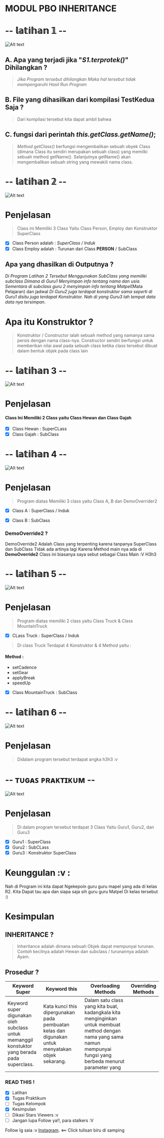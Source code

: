 # MODUL PBO INHERITANCE

# -- 𝕝𝕒𝕥𝕚𝕙𝕒𝕟 𝟙 --
![Alt text](https://github.com/Syihabuddinsanni/Tugas_PBO3/blob/master/SS%20HASIL%20RUN%20PROGRAM/L1.PNG)
## A. Apa yang terjadi jika "_S1.terprotek()_" Dihilangkan ?
> _Jika Program tersebut dihilangkan Maka hal tersebut tidak mempengaruhi
Hasil Run Program_
## B. File yang dihasilkan dari kompilasi TestKedua Saja ?
> Dari kompilasi tersebut kita dapat ambil bahwa
## C. fungsi dari perintah _this.getClass.getName()_;
>  _Method getClass()_ berfungsi mengembalikan sebuah obyek Class (dimana Class itu sendiri merupakan sebuah class) yang memilki sebuah method getName(). Selanjutnya getName() akan mengembalikan sebuah string yang mewakili nama class.


# -- 𝕝𝕒𝕥𝕚𝕙𝕒𝕟  𝟚 --
![Alt text](https://github.com/Syihabuddinsanni/Tugas_PBO3/blob/master/SS%20HASIL%20RUN%20PROGRAM/L2.PNG)
# Penjelasan
> Class ini Memiliki 3 Class Yaitu Class Person, Employ dan Konstruktor SuperClass 
- [x] Class Person adalah : _SuperClass / Induk_
- [x] Class Employ adalah : Turunan dari Class **PERSON** / SubClass
## Apa yang dhasilkan di Outputnya ?
_Di Program Latihan 2 Tersebut Menggunakan SubClass yang memiliki subclass Dimana di Guru1 Menyimpan
info tentang nama dan usia. Sementara di subclass guru 2 menyimpan info tentang Matpel_(Mata Pelajaran) dan jadwal _Di Guru2 juga terdapat konstruktor sama seperti di Guru1 disitu juga terdapat Konstruktor. Nah di yang Guru3 lah tempat data data nya tersimpan._
# Apa itu Konstruktor ?
> Konstruktor / Constructor ialah sebuah method yang namanya sama persis dengan nama class-nya. Constructor sendiri berfungsi untuk memberikan nilai awal pada sebuah class ketika class tersebut dibuat dalam bentuk objek pada class lain
 


# -- 𝕝𝕒𝕥𝕚𝕙𝕒𝕟 3  --
![Alt text](https://github.com/Syihabuddinsanni/Tugas_PBO3/blob/master/SS%20HASIL%20RUN%20PROGRAM/L3.PNG)
# Penjelasan
#### Class Ini Memiliki 2 Class yaitu Class **Hewan** dan Class **Gajah**
- [x] Class Hewan : SuperCLass
- [x] Class Gajah : SubClass

# -- 𝕝𝕒𝕥𝕚𝕙𝕒𝕟 4 --
![Alt text](https://github.com/Syihabuddinsanni/Tugas_PBO3/blob/master/SS%20HASIL%20RUN%20PROGRAM/L4.PNG)
# Penjelasan
> Program diatas Memiliki 3 class yaitu Class A, B dan DemoOverrider2
- [x] Class A : SuperClass / Induk


- [x] Class B : SubClass
### DemoOverride2 ?
DemoOverride2 Adalah Class yang terpenting karena tanpanya SuperClass dan SubClass Tidak ada artinya lagi
Karena Method main nya ada di **DemoOverride2** Class ini biasanya saya sebut sebagai Class Main :V
H3h3

# -- 𝕝𝕒𝕥𝕚𝕙𝕒𝕟 5 --
![Alt text](https://github.com/Syihabuddinsanni/Tugas_PBO3/blob/master/SS%20HASIL%20RUN%20PROGRAM/L5.PNG)
# Penjelasan
> Program diatas memiliki 2 class yaitu Class Truck & Class MountainTruck
- [x] CLass Truck         : SuperClass / Induk
> Di class Truck Terdapat 4 Konstruktor & 4 Method yaitu :

#### Method :
- setCadence
- setGear
- applyBreak
- speedUp
- [x] Class MountainTruck : SubClass

# -- 𝕝𝕒𝕥𝕚𝕙𝕒𝕟 6 --
![Alt text](https://github.com/Syihabuddinsanni/Tugas_PBO3/blob/master/SS%20HASIL%20RUN%20PROGRAM/L6.PNG)
# Penjelasan
> Didalam program tersebut terdapat angka h3h3 :v 

# -- ᴛᴜɢᴀꜱ ᴘʀᴀᴋᴛɪᴋᴜᴍ --
![Alt text](https://github.com/Syihabuddinsanni/Tugas_PBO3/blob/master/SS%20HASIL%20RUN%20PROGRAM/Tugas%20praktikum.PNG)
# Penjelasan
> Di dalam program tersebut terdapat 3 Class Yaitu Guru1, Guru2, dan Guru3
- [x] Guru1 : SuperClass 
- [x] Guru2 : SubCLass
- [x] Guru3 : Konstruktor SuperClass
# Keunggulan :v : 
Nah di Program ini kita dapat Ngekepoin guru guru mapel yang ada di kelas R2. Kita Dapat tau apa dan siapa
saja sih guru guru Matpel Di kelas tersebut :)

# Kesimpulan
## INHERITANCE ?
> Inheritance adalah dimana sebuah Objek dapat mempunyai turunan. Contoh kecilnya adalah Hewan dan subclass / turunannya adalah
Ayam.

## Prosedur ?
Keyword Super | Keyword this | Overloading Methods | Overriding Methods |
------------ | ------------- | ------------ | ------------- |  
Keyword super digunakan oleh subclass untuk memanggil konstuktor yang berada pada superclass. | Kata kunci this dipergunakan pada pembuatan kelas dan digunakan untuk menyatakan objek sekarang. | Dalam satu class yang kita buat, kadangkala kita menginginkan untuk membuat method dengan nama yang sama namun mempunyai fungsi yang berbeda menurut parameter yang


### READ THIS !
- [x] Latihan
- [x] Tugas Praktikum
- [ ] Tugas Kelompok
- [x] Kesimpulan
- [ ]  Dikasi Stars Viewers :v
- [ ]  Jangan lupa Follow ya!!, para stalkers :V

Follow Ig saia :v [Instagram](https://www.instagram.com/_sh3hub/). <== Click tulisan biru di samping 

